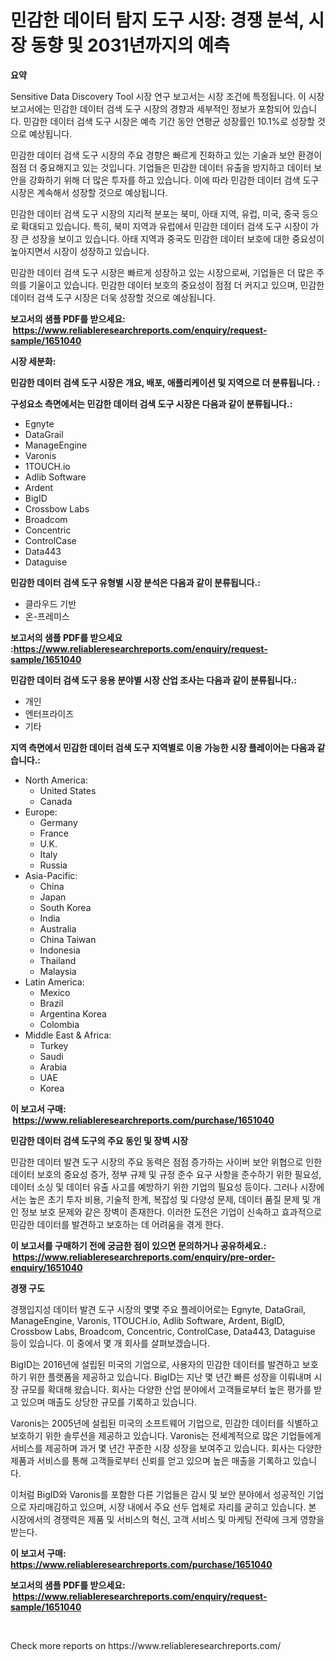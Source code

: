 <p><h1>민감한 데이터 탐지 도구 시장: 경쟁 분석, 시장 동향 및 2031년까지의 예측</h1></p><p><strong>요약</strong></p>
<p><p>Sensitive Data Discovery Tool 시장 연구 보고서는 시장 조건에 특정됩니다. 이 시장 보고서에는 민감한 데이터 검색 도구 시장의 경향과 세부적인 정보가 포함되어 있습니다. 민감한 데이터 검색 도구 시장은 예측 기간 동안 연평균 성장률인 10.1%로 성장할 것으로 예상됩니다. </p><p>민감한 데이터 검색 도구 시장의 주요 경향은 빠르게 진화하고 있는 기술과 보안 환경이 점점 더 중요해지고 있는 것입니다. 기업들은 민감한 데이터 유출을 방지하고 데이터 보안을 강화하기 위해 더 많은 투자를 하고 있습니다. 이에 따라 민감한 데이터 검색 도구 시장은 계속해서 성장할 것으로 예상됩니다.</p><p>민감한 데이터 검색 도구 시장의 지리적 분포는 북미, 아태 지역, 유럽, 미국, 중국 등으로 확대되고 있습니다. 특히, 북미 지역과 유럽에서 민감한 데이터 검색 도구 시장이 가장 큰 성장을 보이고 있습니다. 아태 지역과 중국도 민감한 데이터 보호에 대한 중요성이 높아지면서 시장이 성장하고 있습니다.</p><p>민감한 데이터 검색 도구 시장은 빠르게 성장하고 있는 시장으로써, 기업들은 더 많은 주의를 기울이고 있습니다. 민감한 데이터 보호의 중요성이 점점 더 커지고 있으며, 민감한 데이터 검색 도구 시장은 더욱 성장할 것으로 예상됩니다.</p></p>
<p><strong>보고서의 샘플 PDF를 받으세요: &nbsp;<a href="https://www.reliableresearchreports.com/enquiry/request-sample/1651040">https://www.reliableresearchreports.com/enquiry/request-sample/1651040</a></strong></p>
<p><strong>시장 세분화:</strong></p>
<p><strong> 민감한 데이터 검색 도구 시장은 개요, 배포, 애플리케이션 및 지역으로 더 분류됩니다. :</strong></p>
<p><strong>구성요소 측면에서는 민감한 데이터 검색 도구 시장은 다음과 같이 분류됩니다.:</strong></p>
<p><ul><li>Egnyte</li><li>DataGrail</li><li>ManageEngine</li><li>Varonis</li><li>1TOUCH.io</li><li>Adlib Software</li><li>Ardent</li><li>BigID</li><li>Crossbow Labs</li><li>Broadcom</li><li>Concentric</li><li>ControlCase</li><li>Data443</li><li>Dataguise</li></ul></p>
<p><strong> 민감한 데이터 검색 도구 유형별 시장 분석은 다음과 같이 분류됩니다.:</strong></p>
<p><ul><li>클라우드 기반</li><li>온-프레미스</li></ul></p>
<p><strong>보고서의 샘플 PDF를 받으세요 :<a href="https://www.reliableresearchreports.com/enquiry/request-sample/1651040">https://www.reliableresearchreports.com/enquiry/request-sample/1651040</a></strong></p>
<p><strong> 민감한 데이터 검색 도구 응용 분야별 시장 산업 조사는 다음과 같이 분류됩니다.:</strong></p>
<p><ul><li>개인</li><li>엔터프라이즈</li><li>기타</li></ul></p>
<p><strong>지역 측면에서 민감한 데이터 검색 도구 지역별로 이용 가능한 시장 플레이어는 다음과 같습니다.:</strong></p>
<p><ul>
    <li>
        North America:
        <ul>
            <li>United States</li>
            <li>Canada</li>
        </ul>
    </li>
    <li>
        Europe:
        <ul>
            <li>Germany</li>
            <li>France</li>
            <li>U.K.</li>
            <li>Italy</li>
            <li>Russia</li>
        </ul>
    </li>
    <li>
        Asia-Pacific:
        <ul>
            <li>China</li>
            <li>Japan</li>
            <li>South Korea</li>
            <li>India</li>
            <li>Australia</li>
            <li>China Taiwan</li>
            <li>Indonesia</li>
            <li>Thailand</li>
            <li>Malaysia</li>
        </ul>
    </li>
    <li>
        Latin America:
        <ul>
            <li>Mexico</li>
            <li>Brazil</li>
            <li>Argentina Korea</li>
            <li>Colombia</li>
        </ul>
    </li>
    <li>
        Middle East & Africa:
        <ul>
            <li>Turkey</li>
            <li>Saudi</li>
            <li>Arabia</li>
            <li>UAE</li>
            <li>Korea</li>
        </ul>
    </li>
    </ul></p>
<p><strong>이 보고서 구매: &nbsp;<a href="https://www.reliableresearchreports.com/purchase/1651040">https://www.reliableresearchreports.com/purchase/1651040</a></strong></p>
<p><strong>민감한 데이터 검색 도구의 주요 동인 및 장벽 시장</strong></p>
<p><p>민감한 데이터 발견 도구 시장의 주요 동력은 점점 증가하는 사이버 보안 위협으로 인한 데이터 보호의 중요성 증가, 정부 규제 및 규정 준수 요구 사항을 준수하기 위한 필요성, 데이터 소싱 및 데이터 유출 사고를 예방하기 위한 기업의 필요성 등이다. 그러나 시장에서는 높은 초기 투자 비용, 기술적 한계, 복잡성 및 다양성 문제, 데이터 품질 문제 및 개인 정보 보호 문제와 같은 장벽이 존재한다. 이러한 도전은 기업이 신속하고 효과적으로 민감한 데이터를 발견하고 보호하는 데 어려움을 겪게 한다.</p></p>
<p><strong>이 보고서를 구매하기 전에 궁금한 점이 있으면 문의하거나 공유하세요.: &nbsp;<a href="https://www.reliableresearchreports.com/enquiry/pre-order-enquiry/1651040">https://www.reliableresearchreports.com/enquiry/pre-order-enquiry/1651040</a></strong></p>
<p><strong>경쟁 구도</strong></p>
<p><p>경쟁입지성 데이터 발견 도구 시장의 몇몇 주요 플레이어로는 Egnyte, DataGrail, ManageEngine, Varonis, 1TOUCH.io, Adlib Software, Ardent, BigID, Crossbow Labs, Broadcom, Concentric, ControlCase, Data443, Dataguise 등이 있습니다. 이 중에서 몇 개 회사를 살펴보겠습니다.</p><p>BigID는 2016년에 설립된 미국의 기업으로, 사용자의 민감한 데이터를 발견하고 보호하기 위한 플랫폼을 제공하고 있습니다. BigID는 지난 몇 년간 빠른 성장을 이뤄내며 시장 규모를 확대해 왔습니다. 회사는 다양한 산업 분야에서 고객들로부터 높은 평가를 받고 있으며 매출도 상당한 규모를 기록하고 있습니다.</p><p>Varonis는 2005년에 설립된 미국의 소프트웨어 기업으로, 민감한 데이터를 식별하고 보호하기 위한 솔루션을 제공하고 있습니다. Varonis는 전세계적으로 많은 기업들에게 서비스를 제공하며 과거 몇 년간 꾸준한 시장 성장을 보여주고 있습니다. 회사는 다양한 제품과 서비스를 통해 고객들로부터 신뢰를 얻고 있으며 높은 매출을 기록하고 있습니다.</p><p>이처럼 BigID와 Varonis를 포함한 다른 기업들은 감시 및 보안 분야에서 성공적인 기업으로 자리매김하고 있으며, 시장 내에서 주요 선두 업체로 자리를 굳히고 있습니다. 본 시장에서의 경쟁력은 제품 및 서비스의 혁신, 고객 서비스 및 마케팅 전략에 크게 영향을 받는다.</p></p>
<p><strong>이 보고서 구매: &nbsp; <a href="https://www.reliableresearchreports.com/purchase/1651040">https://www.reliableresearchreports.com/purchase/1651040</a></strong></p>
<p><strong>보고서의 샘플 PDF를 받으세요: &nbsp;<a href="https://www.reliableresearchreports.com/enquiry/request-sample/1651040">https://www.reliableresearchreports.com/enquiry/request-sample/1651040</a></strong><strong></strong></p>
<p>&nbsp;</p>
<p>Check more reports on https://www.reliableresearchreports.com/</p>